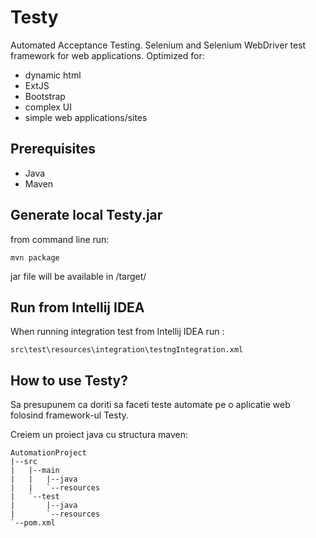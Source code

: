 Testy
=====

Automated Acceptance Testing.
Selenium and Selenium WebDriver test framework for web applications.
Optimized for:
- dynamic html
- ExtJS
- Bootstrap
- complex UI
- simple web applications/sites

Prerequisites
-------------
- Java
- Maven

Generate local Testy.jar
------------------------

from command line run:

    mvn package

jar file will be available in /target/

Run from Intellij IDEA
----------------------

When running integration test from Intellij IDEA run :

    src\test\resources\integration\testngIntegration.xml

How to use Testy?
-----------------

Sa presupunem ca doriti sa faceti teste automate pe o aplicatie web folosind framework-ul Testy.

Creiem un proiect java cu structura maven:

    AutomationProject
    |--src
    |   |--main
    |   |   |--java
    |   |   `--resources
    |   `--test
    |       |--java
    |       `--resources
    `--pom.xml
